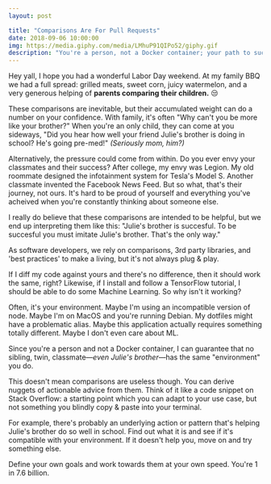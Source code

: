 ```yaml
---
layout: post

title: "Comparisons Are For Pull Requests"
date: 2018-09-06 10:00:00
img: https://media.giphy.com/media/LMhuP91QIPo52/giphy.gif
description: "You're a person, not a Docker container; your path to success won't be the same as anybody else's"
---
```


Hey yall, I hope you had a wonderful Labor Day weekend. At my family BBQ we had a full spread: grilled meats, sweet corn, juicy watermelon, and a very generous helping of **parents comparing their children.** 😒

These comparisons are inevitable, but their accumulated weight can do a number on your confidence. With family, it's often "Why can't you be more like your brother?" When you're an only child, they can come at you sideways, "Did you hear how well your friend Julie's brother is doing in school? He's going pre-med!" _(Seriously mom, him?)_

Alternatively, the pressure could come from within. Do you ever envy your classmates and their success? After college, my envy was Legion. My old roommate designed the infotainment system for Tesla's Model S. Another classmate invented the Facebook News Feed. But so what, that's their journey, not ours. It's hard to be proud of yourself and everything you've acheived when you're constantly thinking about someone else.

I really do believe that these comparisons are intended to be helpful, but we end up interpreting them like this: "Julie's brother is succesful. To be succesful you must imitate Julie's brother. That's the only way."

As software developers, we rely on comparisons, 3rd party libraries, and 'best practices' to make a living, but it's not always plug & play.

If I diff my code against yours and there's no difference, then it should work the same, right? Likewise, if I install and follow a TensorFlow tutorial, I should be able to do some Machine Learning. So why isn't it working?

Often, it's your environment. Maybe I'm using an incompatible version of node. Maybe I'm on MacOS and you're running Debian. My dotfiles might have a problematic alias. Maybe this application actually requires something totally different. Maybe I don't even care about ML.

Since you're a person and not a Docker container, I can guarantee that no sibling, twin, classmate&mdash;_even Julie's brother_&mdash;has the same "environment" you do.

This doesn't mean comparisons are useless though. You can derive nuggets of actionable advice from them. Think of it like a code snippet on Stack Overflow: a starting point which you can adapt to your use case, but not something you blindly copy & paste into your terminal.

For example, there's probably an underlying action or pattern that's helping Julie's brother do so well in school. Find out what it is and see if it's compatible with your environment. If it doesn't help you, move on and try something else.

Define your own goals and work towards them at your own speed. You're 1 in 7.6 billion.